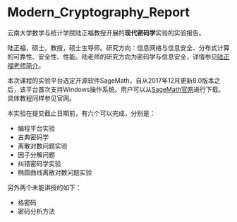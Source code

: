 ﻿# Modern_Cryptography_Report

云南大学数学与统计学院陆正福教授开展的**现代密码学**实验的实验报告。

陆正福，硕士，教授，硕士生导师。研究方向：信息网络与信息安全、分布式计算的可靠性、安全性、性能。陆老师的研究方向为密码学与信息安全，详情参见[陆正福老师简介](http://www.ms.ynu.edu.cn/info/1041/1064.htm)。

本次课程的实验平台选定开源软件SageMath，自从2017年12月更新8.0版本之后，该平台首次支持Windows操作系统。用户可以从[SageMath官网](http://www.sagemath.org/)进行下载。具体教程同样参见官网。

本实验在提交截止日期前，有六个可以完成，分别是：

- 编程平台实验
- 古典密码学
- 离散对数问题实验
- 因子分解问题
- 纠错密码学实验
- 椭圆曲线离散对数问题实验

另外两个未能讲授的如下：

- 格密码
- 密码分析方法